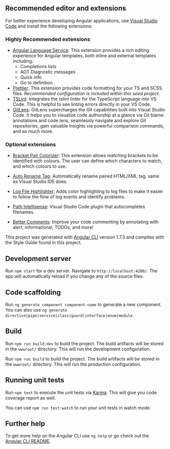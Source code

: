 ## Recommended editor and extensions

For better experience developing Angular applications, use [Visual Studio Code](https://code.visualstudio.com) and install the following extensions:

### Highly Recommended extensions

* [Angular Language Service](https://marketplace.visualstudio.com/items?itemName=Angular.ng-template): This extension provides a rich editing experience for Angular templates, both inline and external templates including:
  * Completions lists
  * AOT Diagnostic messages
  * Quick info
  * Go to definition
* [Prettier](https://marketplace.visualstudio.com/items?itemName=esbenp.prettier-vscode): This extension provides code formatting for your TS and SCSS files. _Recommended configuration is included within this seed project._
* [TSLint](https://marketplace.visualstudio.com/items?itemName=eg2.tslint): Integrates the tslint linter for the TypeScript language into VS Code. This is helpful to see linting errors directly in your VS Code.
* [GitLens](https://marketplace.visualstudio.com/items?itemName=eamodio.gitlens): GitLens supercharges the Git capabilities built into Visual Studio Code. It helps you to visualize code authorship at a glance via Git blame annotations and code lens, seamlessly navigate and explore Git repositories, gain valuable insights via powerful comparison commands, and so much more.

### Optional extensions

* [Bracket Pair Colorizer](https://marketplace.visualstudio.com/items?itemName=CoenraadS.bracket-pair-colorizer): This extension allows matching brackets to be identified with colours. The user can define which characters to match, and which colours to use.
* [Auto Rename Tag](https://marketplace.visualstudio.com/items?itemName=formulahendry.auto-rename-tag): Automatically rename paired HTML/XML tag, same as Visual Studio IDE does.
* [Log File Highlighter](https://marketplace.visualstudio.com/items?itemName=emilast.LogFileHighlighter): Adds color highlighting to log files to make it easier to follow the flow of log events and identify problems.

* [Path Intellisense](https://marketplace.visualstudio.com/items?itemName=christian-kohler.path-intellisense): Visual Studio Code plugin that autocompletes filenames.
* [Better Comments](https://marketplace.visualstudio.com/items?itemName=aaron-bond.better-comments): Improve your code commenting by annotating with alert, informational, TODOs, and more!

This project was generated with [Angular CLI](https://github.com/angular/angular-cli) version 1.7.3 and complies with the Style Guide found in this project.

## Development server

Run `npm start` for a dev server. Navigate to `http://localhost:4200/`. The app will automatically reload if you change any of the source files.

## Code scaffolding

Run `ng generate component component-name` to generate a new component. You can also use `ng generate directive|pipe|service|class|guard|interface|enum|module`.

## Build

Run `npm run build:dev` to build the project. The build artifacts will be stored in the `wwwroot/` directory. This will run the development configuration.

Run `npm run build` to build the project. The build artifacts will be stored in the `wwwroot/` directory. This will run the production configuration.

## Running unit tests

Run `npm test` to execute the unit tests via [Karma](https://karma-runner.github.io). This will give you code coverage report as well.

You can use `npm run test:watch` to run your unit tests in watch mode.

## Further help

To get more help on the Angular CLI use `ng help` or go check out the [Angular CLI README](https://github.com/angular/angular-cli/blob/master/README.md).
